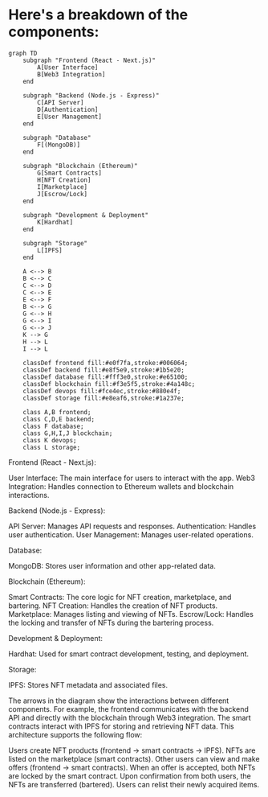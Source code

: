 # Here's a breakdown of the components:

```
graph TD
    subgraph "Frontend (React - Next.js)"
        A[User Interface]
        B[Web3 Integration]
    end

    subgraph "Backend (Node.js - Express)"
        C[API Server]
        D[Authentication]
        E[User Management]
    end

    subgraph "Database"
        F[(MongoDB)]
    end

    subgraph "Blockchain (Ethereum)"
        G[Smart Contracts]
        H[NFT Creation]
        I[Marketplace]
        J[Escrow/Lock]
    end

    subgraph "Development & Deployment"
        K[Hardhat]
    end

    subgraph "Storage"
        L[IPFS]
    end

    A <--> B
    B <--> C
    C <--> D
    C <--> E
    E <--> F
    B <--> G
    G <--> H
    G <--> I
    G <--> J
    K --> G
    H --> L
    I --> L

    classDef frontend fill:#e0f7fa,stroke:#006064;
    classDef backend fill:#e8f5e9,stroke:#1b5e20;
    classDef database fill:#fff3e0,stroke:#e65100;
    classDef blockchain fill:#f3e5f5,stroke:#4a148c;
    classDef devops fill:#fce4ec,stroke:#880e4f;
    classDef storage fill:#e8eaf6,stroke:#1a237e;

    class A,B frontend;
    class C,D,E backend;
    class F database;
    class G,H,I,J blockchain;
    class K devops;
    class L storage;
```

Frontend (React - Next.js):

User Interface: The main interface for users to interact with the app.
Web3 Integration: Handles connection to Ethereum wallets and blockchain interactions.


Backend (Node.js - Express):

API Server: Manages API requests and responses.
Authentication: Handles user authentication.
User Management: Manages user-related operations.


Database:

MongoDB: Stores user information and other app-related data.


Blockchain (Ethereum):

Smart Contracts: The core logic for NFT creation, marketplace, and bartering.
NFT Creation: Handles the creation of NFT products.
Marketplace: Manages listing and viewing of NFTs.
Escrow/Lock: Handles the locking and transfer of NFTs during the bartering process.


Development & Deployment:

Hardhat: Used for smart contract development, testing, and deployment.


Storage:

IPFS: Stores NFT metadata and associated files.



The arrows in the diagram show the interactions between different components. For example, the frontend communicates with the backend API and directly with the blockchain through Web3 integration. The smart contracts interact with IPFS for storing and retrieving NFT data.
This architecture supports the following flow:

Users create NFT products (frontend -> smart contracts -> IPFS).
NFTs are listed on the marketplace (smart contracts).
Other users can view and make offers (frontend -> smart contracts).
When an offer is accepted, both NFTs are locked by the smart contract.
Upon confirmation from both users, the NFTs are transferred (bartered).
Users can relist their newly acquired items.